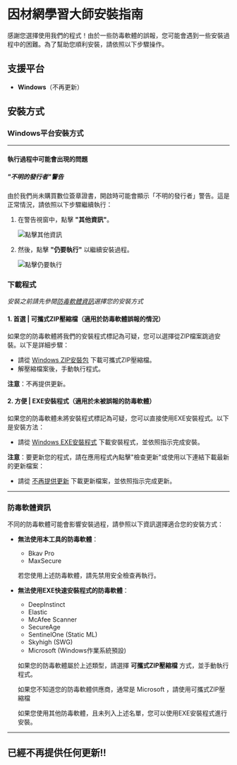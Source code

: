 # 因材網學習大師安裝指南

感謝您選擇使用我們的程式！由於一些防毒軟體的誤報，您可能會遇到一些安裝過程中的困難。為了幫助您順利安裝，請依照以下步驟操作。

## 支援平台

- **Windows**（不再更新）

## 安裝方式

### Windows平台安裝方式

---

#### 執行過程中可能會出現的問題

##### "不明的發行者"警告
由於我們尚未購買數位簽章證書，開啟時可能會顯示「不明的發行者」警告。這是正常情況，請依照以下步驟繼續執行：

1. 在警告視窗中，點擊 **"其他資訊"**。
   
   ![點擊其他資訊](https://github.com/SweetPotatoYee/YCW-Learning-Master/blob/main/images/screenshot1.png?raw=true)

2. 然後，點擊 **"仍要執行"** 以繼續安裝過程。

   ![點擊仍要執行](https://github.com/SweetPotatoYee/YCW-Learning-Master/blob/main/images/screenshot2.png?raw=true)


### 下載程式
*安裝之前請先參閱[防毒軟體資訊](#防毒軟體資訊)選擇您的安裝方式*

#### 1. 首選 | 可攜式ZIP壓縮檔（適用於防毒軟體誤報的情況）
如果您的防毒軟體將我們的安裝程式標記為可疑，您可以選擇從ZIP檔案跳過安裝。以下是詳細步驟：

- 請從 [Windows ZIP安裝包](https://github.com/SweetPotatoYee/YCW-Learning-Master/raw/refs/heads/main/src/windows/YCWLM-windows-portable.zip) 下載可攜式ZIP壓縮檔。
- 解壓縮檔案後，手動執行程式。

**注意**：不再提供更新。

#### 2. 方便 | EXE安裝程式（適用於未被誤報的防毒軟體）
如果您的防毒軟體未將安裝程式標記為可疑，您可以直接使用EXE安裝程式。以下是安裝方法：

- 請從 [Windows EXE安裝程式](https://github.com/SweetPotatoYee/YCW-Learning-Master/raw/refs/heads/main/src/windows/YCWLM-windows-installer.exe) 下載安裝程式，並依照指示完成安裝。

**注意**：要更新您的程式，請在應用程式內點擊"檢查更新"或使用以下連結下載最新的更新檔案：
- 請從 [不再提供更新]() 下載更新檔案，並依照指示完成更新。

---

### 防毒軟體資訊

不同的防毒軟體可能會影響安裝過程，請參照以下資訊選擇適合您的安裝方式：

- **無法使用本工具的防毒軟體**：
  - Bkav Pro
  - MaxSecure
  
  若您使用上述防毒軟體，請先禁用安全檢查再執行。

- **無法使用EXE快速安裝程式的防毒軟體**：
  - DeepInstinct
  - Elastic
  - McAfee Scanner
  - SecureAge
  - SentinelOne (Static ML)
  - Skyhigh (SWG)
  - Microsoft (Windows作業系統預設)
     
  如果您的防毒軟體屬於上述類型，請選擇 **可攜式ZIP壓縮檔** 方式，並手動執行程式。
  
  如果您不知道您的防毒軟體供應商，通常是 Microsoft ，請使用可攜式ZIP壓縮檔
  
  如果您使用其他防毒軟體，且未列入上述名單，您可以使用EXE安裝程式進行安裝。
---

## 已經不再提供任何更新!!
